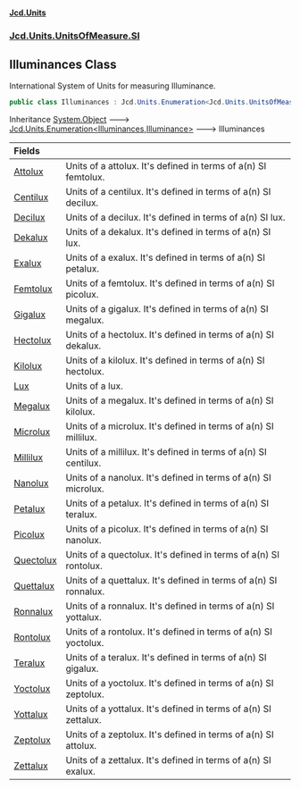 #### [Jcd.Units](index.md 'index')
### [Jcd.Units.UnitsOfMeasure.SI](Jcd.Units.UnitsOfMeasure.SI.md 'Jcd.Units.UnitsOfMeasure.SI')

## Illuminances Class

International System of Units for measuring Illuminance.

```csharp
public class Illuminances : Jcd.Units.Enumeration<Jcd.Units.UnitsOfMeasure.SI.Illuminances, Jcd.Units.UnitTypes.Illuminance>
```

Inheritance [System.Object](https://docs.microsoft.com/en-us/dotnet/api/System.Object 'System.Object') &#129106; [Jcd.Units.Enumeration&lt;](Jcd.Units.Enumeration_TEnumeration,T_.md 'Jcd.Units.Enumeration<TEnumeration,T>')[Illuminances](Jcd.Units.UnitsOfMeasure.SI.Illuminances.md 'Jcd.Units.UnitsOfMeasure.SI.Illuminances')[,](Jcd.Units.Enumeration_TEnumeration,T_.md 'Jcd.Units.Enumeration<TEnumeration,T>')[Illuminance](Jcd.Units.UnitTypes.Illuminance.md 'Jcd.Units.UnitTypes.Illuminance')[&gt;](Jcd.Units.Enumeration_TEnumeration,T_.md 'Jcd.Units.Enumeration<TEnumeration,T>') &#129106; Illuminances

| Fields | |
| :--- | :--- |
| [Attolux](Jcd.Units.UnitsOfMeasure.SI.Illuminances.Attolux.md 'Jcd.Units.UnitsOfMeasure.SI.Illuminances.Attolux') | Units of a attolux. It's defined in terms of a(n) SI femtolux. |
| [Centilux](Jcd.Units.UnitsOfMeasure.SI.Illuminances.Centilux.md 'Jcd.Units.UnitsOfMeasure.SI.Illuminances.Centilux') | Units of a centilux. It's defined in terms of a(n) SI decilux. |
| [Decilux](Jcd.Units.UnitsOfMeasure.SI.Illuminances.Decilux.md 'Jcd.Units.UnitsOfMeasure.SI.Illuminances.Decilux') | Units of a decilux. It's defined in terms of a(n) SI lux. |
| [Dekalux](Jcd.Units.UnitsOfMeasure.SI.Illuminances.Dekalux.md 'Jcd.Units.UnitsOfMeasure.SI.Illuminances.Dekalux') | Units of a dekalux. It's defined in terms of a(n) SI lux. |
| [Exalux](Jcd.Units.UnitsOfMeasure.SI.Illuminances.Exalux.md 'Jcd.Units.UnitsOfMeasure.SI.Illuminances.Exalux') | Units of a exalux. It's defined in terms of a(n) SI petalux. |
| [Femtolux](Jcd.Units.UnitsOfMeasure.SI.Illuminances.Femtolux.md 'Jcd.Units.UnitsOfMeasure.SI.Illuminances.Femtolux') | Units of a femtolux. It's defined in terms of a(n) SI picolux. |
| [Gigalux](Jcd.Units.UnitsOfMeasure.SI.Illuminances.Gigalux.md 'Jcd.Units.UnitsOfMeasure.SI.Illuminances.Gigalux') | Units of a gigalux. It's defined in terms of a(n) SI megalux. |
| [Hectolux](Jcd.Units.UnitsOfMeasure.SI.Illuminances.Hectolux.md 'Jcd.Units.UnitsOfMeasure.SI.Illuminances.Hectolux') | Units of a hectolux. It's defined in terms of a(n) SI dekalux. |
| [Kilolux](Jcd.Units.UnitsOfMeasure.SI.Illuminances.Kilolux.md 'Jcd.Units.UnitsOfMeasure.SI.Illuminances.Kilolux') | Units of a kilolux. It's defined in terms of a(n) SI hectolux. |
| [Lux](Jcd.Units.UnitsOfMeasure.SI.Illuminances.Lux.md 'Jcd.Units.UnitsOfMeasure.SI.Illuminances.Lux') | Units of a lux. |
| [Megalux](Jcd.Units.UnitsOfMeasure.SI.Illuminances.Megalux.md 'Jcd.Units.UnitsOfMeasure.SI.Illuminances.Megalux') | Units of a megalux. It's defined in terms of a(n) SI kilolux. |
| [Microlux](Jcd.Units.UnitsOfMeasure.SI.Illuminances.Microlux.md 'Jcd.Units.UnitsOfMeasure.SI.Illuminances.Microlux') | Units of a microlux. It's defined in terms of a(n) SI millilux. |
| [Millilux](Jcd.Units.UnitsOfMeasure.SI.Illuminances.Millilux.md 'Jcd.Units.UnitsOfMeasure.SI.Illuminances.Millilux') | Units of a millilux. It's defined in terms of a(n) SI centilux. |
| [Nanolux](Jcd.Units.UnitsOfMeasure.SI.Illuminances.Nanolux.md 'Jcd.Units.UnitsOfMeasure.SI.Illuminances.Nanolux') | Units of a nanolux. It's defined in terms of a(n) SI microlux. |
| [Petalux](Jcd.Units.UnitsOfMeasure.SI.Illuminances.Petalux.md 'Jcd.Units.UnitsOfMeasure.SI.Illuminances.Petalux') | Units of a petalux. It's defined in terms of a(n) SI teralux. |
| [Picolux](Jcd.Units.UnitsOfMeasure.SI.Illuminances.Picolux.md 'Jcd.Units.UnitsOfMeasure.SI.Illuminances.Picolux') | Units of a picolux. It's defined in terms of a(n) SI nanolux. |
| [Quectolux](Jcd.Units.UnitsOfMeasure.SI.Illuminances.Quectolux.md 'Jcd.Units.UnitsOfMeasure.SI.Illuminances.Quectolux') | Units of a quectolux. It's defined in terms of a(n) SI rontolux. |
| [Quettalux](Jcd.Units.UnitsOfMeasure.SI.Illuminances.Quettalux.md 'Jcd.Units.UnitsOfMeasure.SI.Illuminances.Quettalux') | Units of a quettalux. It's defined in terms of a(n) SI ronnalux. |
| [Ronnalux](Jcd.Units.UnitsOfMeasure.SI.Illuminances.Ronnalux.md 'Jcd.Units.UnitsOfMeasure.SI.Illuminances.Ronnalux') | Units of a ronnalux. It's defined in terms of a(n) SI yottalux. |
| [Rontolux](Jcd.Units.UnitsOfMeasure.SI.Illuminances.Rontolux.md 'Jcd.Units.UnitsOfMeasure.SI.Illuminances.Rontolux') | Units of a rontolux. It's defined in terms of a(n) SI yoctolux. |
| [Teralux](Jcd.Units.UnitsOfMeasure.SI.Illuminances.Teralux.md 'Jcd.Units.UnitsOfMeasure.SI.Illuminances.Teralux') | Units of a teralux. It's defined in terms of a(n) SI gigalux. |
| [Yoctolux](Jcd.Units.UnitsOfMeasure.SI.Illuminances.Yoctolux.md 'Jcd.Units.UnitsOfMeasure.SI.Illuminances.Yoctolux') | Units of a yoctolux. It's defined in terms of a(n) SI zeptolux. |
| [Yottalux](Jcd.Units.UnitsOfMeasure.SI.Illuminances.Yottalux.md 'Jcd.Units.UnitsOfMeasure.SI.Illuminances.Yottalux') | Units of a yottalux. It's defined in terms of a(n) SI zettalux. |
| [Zeptolux](Jcd.Units.UnitsOfMeasure.SI.Illuminances.Zeptolux.md 'Jcd.Units.UnitsOfMeasure.SI.Illuminances.Zeptolux') | Units of a zeptolux. It's defined in terms of a(n) SI attolux. |
| [Zettalux](Jcd.Units.UnitsOfMeasure.SI.Illuminances.Zettalux.md 'Jcd.Units.UnitsOfMeasure.SI.Illuminances.Zettalux') | Units of a zettalux. It's defined in terms of a(n) SI exalux. |
